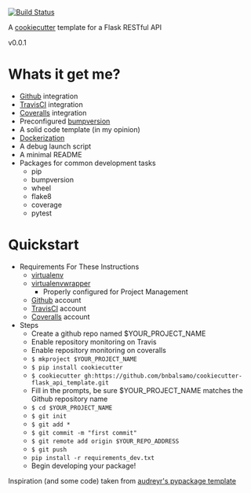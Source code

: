 [![Build Status](https://travis-ci.org/bnbalsamo/cookiecutter-flask_api_template.svg?branch=master)](https://travis-ci.org/bnbalsamo/cookiecutter-flask_api_template)

A [cookiecutter](https://github.com/audreyr/cookiecutter) template for a Flask RESTful API

v0.0.1

# Whats it get me?
- [Github](https://github.com/) integration
- [TravisCI](https://travis-ci.org/) integration
- [Coveralls](https://coveralls.io/) integration
- Preconfigured [bumpversion](https://github.com/peritus/bumpversion)
- A solid code template (in my opinion)
- [Dockerization](https://www.docker.com/)
- A debug launch script
- A minimal README
- Packages for common development tasks
    - pip
    - bumpversion
    - wheel
    - flake8
    - coverage
    - pytest

# Quickstart

- Requirements For These Instructions
    - [virtualenv](https://virtualenv.pypa.io/en/stable/)
    - [virtualenvwrapper](https://virtualenvwrapper.readthedocs.io/en/latest/)
        - Properly configured for Project Management
    - [Github](https://github.com/) account
    - [TravisCI](https://travis-ci.org/) account
    - [Coveralls](https://coveralls.io/) account
- Steps
    - Create a github repo named $YOUR_PROJECT_NAME
    - Enable repository monitoring on Travis
    - Enable repository monitoring on coveralls
    - ```$ mkproject $YOUR_PROJECT_NAME```
    - ```$ pip install cookiecutter```
    - ```$ cookiecutter gh:https://github.com/bnbalsamo/cookiecutter-flask_api_template.git```
    - Fill in the prompts, be sure $YOUR_PROJECT_NAME matches the Github repository name
    - ```$ cd $YOUR_PROJECT_NAME```
    - ```$ git init```
    - ```$ git add *```
    - ```$ git commit -m "first commit"```
    - ```$ git remote add origin $YOUR_REPO_ADDRESS```
    - ```$ git push```
    - ```pip install -r requirements_dev.txt```
    - Begin developing your package!


Inspiration (and some code) taken from [audreyr's pypackage template](https://github.com/audreyr/cookiecutter-pypackage)

